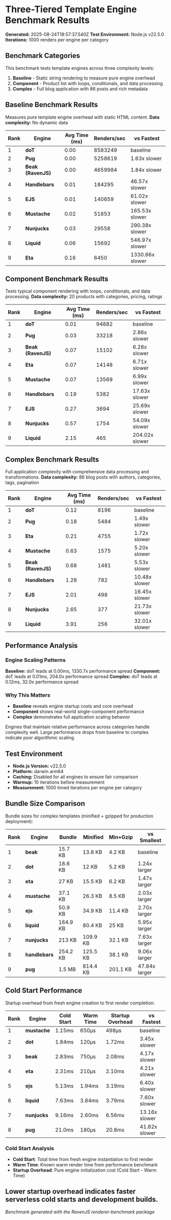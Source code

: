 # Three-Tiered Template Engine Benchmark Results

**Generated:** 2025-08-24T18:57:37.540Z
**Test Environment:** Node.js v22.5.0
**Iterations:** 1000 renders per engine per category

## Benchmark Categories

This benchmark tests template engines across three complexity levels:

1. **Baseline** - Static string rendering to measure pure engine overhead
2. **Component** - Product list with loops, conditionals, and data processing
3. **Complex** - Full blog application with 86 posts and rich metadata

## Baseline Benchmark Results

Measures pure template engine overhead with static HTML content.
**Data complexity:** No dynamic data

| Rank | Engine | Avg Time (ms) | Renders/sec | vs Fastest |
|------|--------|---------------|-------------|------------|
| 1 | **doT** | 0.00 | 8583249 | baseline |
| 2 | **Pug** | 0.00 | 5258619 | 1.63x slower |
| 3 | **Beak (RavenJS)** | 0.00 | 4659984 | 1.84x slower |
| 4 | **Handlebars** | 0.01 | 184295 | 46.57x slower |
| 5 | **EJS** | 0.01 | 140659 | 61.02x slower |
| 6 | **Mustache** | 0.02 | 51853 | 165.53x slower |
| 7 | **Nunjucks** | 0.03 | 29558 | 290.38x slower |
| 8 | **Liquid** | 0.06 | 15692 | 546.97x slower |
| 9 | **Eta** | 0.16 | 6450 | 1330.66x slower |

## Component Benchmark Results

Tests typical component rendering with loops, conditionals, and data processing.
**Data complexity:** 20 products with categories, pricing, ratings

| Rank | Engine | Avg Time (ms) | Renders/sec | vs Fastest |
|------|--------|---------------|-------------|------------|
| 1 | **doT** | 0.01 | 94882 | baseline |
| 2 | **Pug** | 0.03 | 33218 | 2.86x slower |
| 3 | **Beak (RavenJS)** | 0.07 | 15102 | 6.28x slower |
| 4 | **Eta** | 0.07 | 14148 | 6.71x slower |
| 5 | **Mustache** | 0.07 | 13569 | 6.99x slower |
| 6 | **Handlebars** | 0.19 | 5382 | 17.63x slower |
| 7 | **EJS** | 0.27 | 3694 | 25.69x slower |
| 8 | **Nunjucks** | 0.57 | 1754 | 54.09x slower |
| 9 | **Liquid** | 2.15 | 465 | 204.02x slower |

## Complex Benchmark Results

Full application complexity with comprehensive data processing and transformations.
**Data complexity:** 86 blog posts with authors, categories, tags, pagination

| Rank | Engine | Avg Time (ms) | Renders/sec | vs Fastest |
|------|--------|---------------|-------------|------------|
| 1 | **doT** | 0.12 | 8196 | baseline |
| 2 | **Pug** | 0.18 | 5484 | 1.49x slower |
| 3 | **Eta** | 0.21 | 4755 | 1.72x slower |
| 4 | **Mustache** | 0.63 | 1575 | 5.20x slower |
| 5 | **Beak (RavenJS)** | 0.68 | 1481 | 5.53x slower |
| 6 | **Handlebars** | 1.28 | 782 | 10.48x slower |
| 7 | **EJS** | 2.01 | 498 | 16.45x slower |
| 8 | **Nunjucks** | 2.65 | 377 | 21.73x slower |
| 9 | **Liquid** | 3.91 | 256 | 32.01x slower |

## Performance Analysis

### Engine Scaling Patterns

**Baseline:** doT leads at 0.00ms, 1330.7x performance spread
**Component:** doT leads at 0.01ms, 204.0x performance spread
**Complex:** doT leads at 0.12ms, 32.0x performance spread

### Why This Matters

- **Baseline** reveals engine startup costs and core overhead
- **Component** shows real-world single-component performance
- **Complex** demonstrates full application scaling behavior

Engines that maintain relative performance across categories handle complexity well.
Large performance drops from baseline to complex indicate poor algorithmic scaling.

## Test Environment

- **Node.js Version:** v22.5.0
- **Platform:** darwin arm64
- **Caching:** Disabled for all engines to ensure fair comparison
- **Warmup:** 10 iterations before measurement
- **Measurement:** 1000 timed iterations per engine per category


## Bundle Size Comparison

Bundle sizes for complex templates (minified + gzipped for production deployment):

| Rank | Engine | Bundle | Minified | Min+Gzip | vs Smallest |
|------|--------|--------|----------|----------|-------------|
| 1 | **beak** | 15.7 KB | 13.8 KB | 4.2 KB | baseline |
| 2 | **dot** | 18.6 KB | 12 KB | 5.2 KB | 1.24x larger |
| 3 | **eta** | 27 KB | 15.5 KB | 6.2 KB | 1.47x larger |
| 4 | **mustache** | 37.1 KB | 26.3 KB | 8.5 KB | 2.03x larger |
| 5 | **ejs** | 50.9 KB | 34.9 KB | 11.4 KB | 2.70x larger |
| 6 | **liquid** | 164.9 KB | 80.4 KB | 25 KB | 5.95x larger |
| 7 | **nunjucks** | 213 KB | 109.9 KB | 32.1 KB | 7.63x larger |
| 8 | **handlebars** | 254.2 KB | 125.5 KB | 38.1 KB | 9.06x larger |
| 9 | **pug** | 1.5 MB | 814.4 KB | 201.1 KB | 47.84x larger |

## Cold Start Performance

Startup overhead from fresh engine creation to first render completion:

| Rank | Engine | Cold Start | Warm Time | Startup Overhead | vs Fastest |
|------|--------|------------|-----------|------------------|------------|
| 1 | **mustache** | 1.15ms | 650μs | 498μs | baseline |
| 2 | **dot** | 1.84ms | 120μs | 1.72ms | 3.45x slower |
| 3 | **beak** | 2.83ms | 750μs | 2.08ms | 4.17x slower |
| 4 | **eta** | 2.31ms | 210μs | 2.10ms | 4.21x slower |
| 5 | **ejs** | 5.13ms | 1.94ms | 3.19ms | 6.40x slower |
| 6 | **liquid** | 7.63ms | 3.84ms | 3.79ms | 7.60x slower |
| 7 | **nunjucks** | 9.16ms | 2.60ms | 6.56ms | 13.16x slower |
| 8 | **pug** | 21.0ms | 180μs | 20.8ms | 41.82x slower |

### Cold Start Analysis

- **Cold Start**: Total time from fresh engine instantiation to first render
- **Warm Time**: Known warm render time from performance benchmark
- **Startup Overhead**: Pure engine initialization cost (Cold Start - Warm Time)

Lower startup overhead indicates faster serverless cold starts and development builds.
---

*Benchmark generated with the RavenJS renderer-benchmark package*
